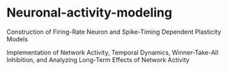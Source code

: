 # Neuronal-activity-modeling
Construction of Firing-Rate Neuron and Spike-Timing Dependent Plasticity Models

Implementation of Network Activity, Temporal Dynamics, Winner-Take-All Inhibition, and Analyzing Long-Term Effects of Network Activity
